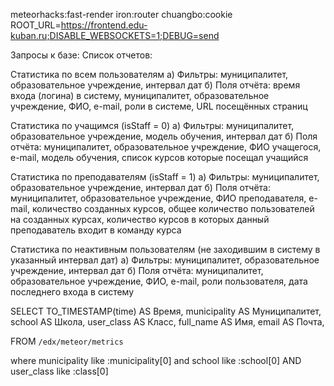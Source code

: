 meteorhacks:fast-render
iron:router
chuangbo:cookie
ROOT_URL=https://frontend.edu-kuban.ru;DISABLE_WEBSOCKETS=1;DEBUG=send

Запросы к базе:
Список отчетов:

Статистика по всем пользователям
а) Фильтры: муниципалитет, образовательное учреждение, интервал дат
б) Поля отчёта: время входа (логина) в систему, муниципалитет, образовательное учреждение, ФИО, e-mail, роли в системе, URL посещённых страниц

Статистика по учащимся (isStaff = 0)
а) Фильтры: муниципалитет, образовательное учреждение, модель обучения, интервал дат
б) Поля отчёта: муниципалитет, образовательное учреждение, ФИО учащегося, e-mail, модель обучения, список курсов которые посещал учащийся

Статистика по преподавателям (isStaff = 1)
а) Фильтры: муниципалитет, образовательное учреждение, интервал дат
б) Поля отчёта: муниципалитет, образовательное учреждение, ФИО преподавателя, e-mail, количество созданных курсов, общее количество пользователей на созданных курсах, количество курсов в которых данный преподаватель входит в команду курса

Статистика по неактивным пользователям (не заходившим в систему в указанный интервал дат)
а) Фильтры: муниципалитет, образовательное учреждение, интервал дат
б) Поля отчёта: муниципалитет, образовательное учреждение, ФИО, e-mail, роли пользователя, дата последнего входа в систему


SELECT
  TO_TIMESTAMP(time) AS Время,
  municipality AS Муниципалитет,
  school AS Школа,
  user_class AS Класс,
  full_name AS Имя,
  email AS Почта,



FROM `/edx/meteor/metrics`


where municipality like :municipality[0] and school like :school[0] AND user_class like :class[0]
